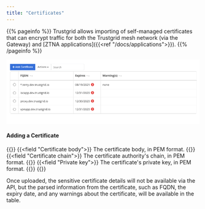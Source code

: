 ```yaml
---
title: "Certificates"
---
```


{{% pageinfo %}}
Trustgrid allows importing of self-managed certificates that can encrypt traffic for both the Trustgrid mesh network (via the Gateway) and [ZTNA applications]({{<ref "/docs/applications">}}).
{{% /pageinfo %}}

![img](certificates.png)

#### Adding a Certificate

{{<fields>}}
{{<field "Certificate body">}}
The certificate body, in PEM format.
{{</field >}}
{{<field "Certificate chain">}}
The certificate authority's chain, in PEM format.
{{</field>}}
{{<field "Private key">}}
The certificate's private key, in PEM format.
{{</field>}}
{{</fields>}}

Once uploaded, the sensitive certificate details will not be available via the API, but the parsed information from the certificate, such as FQDN, the expiry date, and any warnings about the certificate, will be available in the table.
